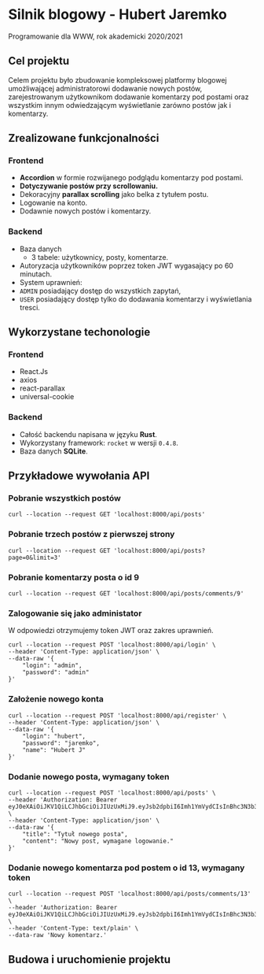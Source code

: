 # Silnik blogowy - Hubert Jaremko
Programowanie dla WWW, rok akademicki 2020/2021

## Cel projektu

Celem projektu było zbudowanie kompleksowej platformy
blogowej umożliwającej administratorowi
dodawanie nowych postów, zarejestrowanym użytkownikom
dodawanie komentarzy pod postami
oraz wszystkim innym odwiedzającym wyświetlanie zarówno postów
jak i komentarzy.

## Zrealizowane funkcjonalności

### Frontend
 - **Accordion** w formie rozwijanego podglądu komentarzy pod postami.
 - **Dotyczywanie postów przy scrollowaniu.**
 - Dekoracyjny **parallax scrolling** jako belka z tytułem postu.
 - Logowanie na konto.
 - Dodawnie nowych postów i komentarzy.

### Backend
 - Baza danych
   - 3 tabele: użytkownicy, posty, komentarze.
 - Autoryzacja użytkowników poprzez token JWT wygasający po 60 minutach.
 - System uprawnień:
  - `ADMIN` posiadający dostęp do wszystkich zapytań,
  - `USER` posiadający dostęp tylko do dodawania komentarzy i wyświetlania tresci.

## Wykorzystane techonologie

### Frontend
 - React.Js
 - axios
 - react-parallax
 - universal-cookie

### Backend
 - Całość backendu napisana w języku **Rust**.
 - Wykorzystany framework: `rocket` w wersji `0.4.8`.
 - Baza danych **SQLite**.

## Przykładowe wywołania API

### Pobranie wszystkich postów
```
curl --location --request GET 'localhost:8000/api/posts'
```

### Pobranie trzech postów z pierwszej strony
```
curl --location --request GET 'localhost:8000/api/posts?page=0&limit=3'
```

### Pobranie komentarzy posta o id 9
```
curl --location --request GET 'localhost:8000/api/posts/comments/9'
```

### Zalogowanie się jako administator
W odpowiedzi otrzymujemy token JWT oraz zakres uprawnień.
```
curl --location --request POST 'localhost:8000/api/login' \
--header 'Content-Type: application/json' \
--data-raw '{
    "login": "admin",
    "password": "admin"
}'
```

### Założenie nowego konta
```
curl --location --request POST 'localhost:8000/api/register' \
--header 'Content-Type: application/json' \
--data-raw '{
    "login": "hubert",
    "password": "jaremko",
    "name": "Hubert J"
}'
```

### Dodanie nowego posta, wymagany token

```
curl --location --request POST 'localhost:8000/api/posts' \
--header 'Authorization: Bearer eyJ0eXAiOiJKV1QiLCJhbGciOiJIUzUxMiJ9.eyJsb2dpbiI6Imh1YmVydCIsInBhc3N3b3JkIjoiaGFzbG8iLCJyb2xlIjoiVVNFUiIsImV4cCI6MTYyMzU4Njg0NX0.qrx5iSG1SLIQ0ciQeF92Ilq7T4t2niU9T1eipQJTpED9zVZcrvjNcwh8jQi1xfr6Ltqm8p46DEnBSuLW691ohg' \
--header 'Content-Type: application/json' \
--data-raw '{
    "title": "Tytuł nowego posta",
    "content": "Nowy post, wymagane logowanie."
}'
```

### Dodanie nowego komentarza pod postem o id 13, wymagany token

```
curl --location --request POST 'localhost:8000/api/posts/comments/13' \
--header 'Authorization: Bearer eyJ0eXAiOiJKV1QiLCJhbGciOiJIUzUxMiJ9.eyJsb2dpbiI6Imh1YmVydCIsInBhc3N3b3JkIjoiaGFzbG8iLCJyb2xlIjoiVVNFUiIsImV4cCI6MTYyMzU4Njg0NX0.qrx5iSG1SLIQ0ciQeF92Ilq7T4t2niU9T1eipQJTpED9zVZcrvjNcwh8jQi1xfr6Ltqm8p46DEnBSuLW691ohg' \
--header 'Content-Type: text/plain' \
--data-raw 'Nowy komentarz.'
```

## Budowa i uruchomienie projektu


